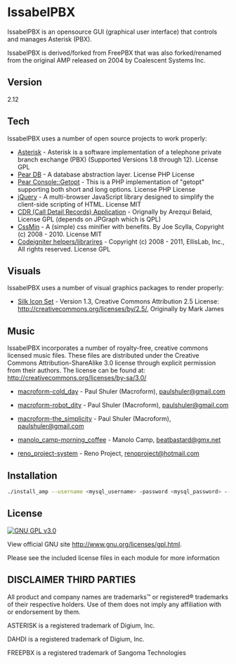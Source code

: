 IssabelPBX
==========

IssabelPBX is an opensource GUI (graphical user interface) that controls and manages Asterisk (PBX). 

IssabelPBX is derived/forked from FreePBX that was also forked/renamed from the original AMP released
on 2004 by Coalescent Systems Inc.


Version
-------

2.12

Tech
----

IssabelPBX uses a number of open source projects to work properly:

* [Asterisk] - Asterisk is a software implementation of a telephone private branch exchange (PBX) (Supported Versions 1.8 through 12). License GPL
* [Pear DB] - A database abstraction layer. License PHP License
* [Pear Console::Getopt] - This is a PHP implementation of "getopt" supporting both short and long options. License PHP License
* [jQuery] - A multi-browser JavaScript library designed to simplify the client-side scripting of HTML. License MIT
* [CDR (Call Detail Records) Application] - Orignally by Arezqui Belaid, License GPL (depends on JPGraph which is QPL)
* [CssMin] - A (simple) css minifier with benefits. By Joe Scylla, Copyright (c) 2008 - 2010. License MIT
* [Codeigniter helpers/librarires] - Copyright (c) 2008 - 2011, EllisLab, Inc., All rights reserved. License GPL

Visuals
-------

IssabelPBX uses a number of visual graphics packages to render properly:

* [Silk Icon Set] - Version 1.3, Creative Commons Attribution 2.5 License: http://creativecommons.org/licenses/by/2.5/, Originally by Mark James

Music
-----

IssabelPBX incorporates a number of royalty-free, creative commons licensed music files. These files are distributed under the Creative Commons Attribution-ShareAlike 3.0 license through explicit permission from their authors. The license can be found at: http://creativecommons.org/licenses/by-sa/3.0/

* [macroform-cold_day] - Paul Shuler (Macroform), paulshuler@gmail.com

* [macroform-robot_dity] - Paul Shuler (Macroform), paulshuler@gmail.com

* [macroform-the_simplicity] - Paul Shuler (Macroform), paulshuler@gmail.com

* [manolo_camp-morning_coffee] - Manolo Camp, beatbastard@gmx.net

* [reno_project-system] - Reno Project, renoproject@hotmail.com

Installation
------------

```sh
./install_amp --username <mysql_username> -password <mysql_password> --installdb
```

License
-------

[![GNU GPL v3.0](http://www.gnu.org/graphics/gplv3-127x51.png)](http://www.gnu.org/licenses/gpl.html)

View official GNU site <http://www.gnu.org/licenses/gpl.html>.

Please see the included license files in each module for more information

  [asterisk]: http://www.asterisk.org
  [jQueryUI]: http://jqueryui.com 
  [jQuery]: http://jquery.com
  [dialparties.agi]: http://www.sprackett.com
  [CDR (Call Detail Records) Application]: http://www.asterisk-stats.org
  [spandsp]: http://opencall.org
  [Silk Icon Set]: http://www.famfamfam.com/lab/icons/silk/
  [CssMin]: http://opensource.org/licenses/mit-license.php
  [Codeigniter helpers/librarires]: http://codeigniter.com/user_guide/license.html
  [macroform-cold_day]: http://macroform.bandcamp.com/
  [macroform-robot_dity]: http://macroform.bandcamp.com/
  [macroform-the_simplicity]: http://macroform.bandcamp.com/
  [manolo_camp-morning_coffee]: http://ccmixter.org/people/ManoloCamp
  [reno_project-system]: http://www.jamendo.com/en/album/23661
  [pear db]: http://pear.php.net/package/DB
  [pear console::getopt]: http://pear.php.net/package/Console_Getopt

DISCLAIMER THIRD PARTIES
------------------------
All product and company names are trademarks™ or registered® trademarks of their respective holders. Use of them does not imply any affiliation with or endorsement by them.

ASTERISK is a registered trademark of Digium, Inc.

DAHDI is a registered trademark of Digium, Inc.

FREEPBX is a registered trademark of Sangoma Technologies
